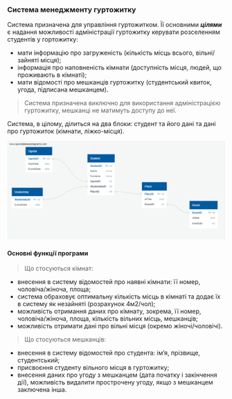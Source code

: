 ### Система менеджменту гуртожитку

Система призначена для управління гуртожитком. Її основними ***цілями*** є надання можливості адміністрації гуртожитку керувати розселенням студентів у гортожитку:

* мати інформацію про загруженість (кількість місць всього, вільні/зайняті місця); 
* інформація про наповненість кімнати (доступність місця, людей, що проживають в кімнаті); 
* мати відомості про мешканців гуртожитку (студентський квиток, угода, підписана мешканцем).

> Система призначена виключно для використання адміністрацією гуртожитку, мешканці не матимуть доступу до неї.

Система, в цілому, ділиться на два блоки: студент та його дані та дані про гуртожиток (кімнати, ліжко-місця).

![img](img/diagram.png)

#### Основні функції програми

> Що стосуються кімнат:
* внесення в систему відомостей про наявні кімнати: її номер, чоловіча/жіноча, площа;
* система обраховує оптимальну кількість місць в кімнаті та додає їх в систему як незайняті (розрахунок 4м2/чол);
* можливість отримання даних про кімнату, зокрема, її номер, чоловіча/жіноча, площа, кількість вільних місць, мешканців;
* можливість отримати дані про вільні місця (окремо жіночі/чоловічі).


> Що стосуються мешканців:
* внесення в систему відомостей про студента: ім’я, прізвище, студентський;
* присвоєння студенту вільного місця в гуртожитку;
* внесення даних про угоду з мешканцем (дата початку і закінчення дії), можливість видалити прострочену угоду, якщо з мешканцем заключена інша.
